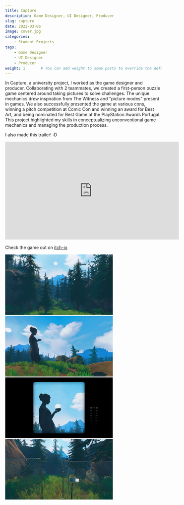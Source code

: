 ```yaml
---
title: Capture
description: Game Designer, UI Designer, Producer
slug: capture
date: 2022-03-06
image: cover.jpg
categories:
    - Student Projects
tags:
    - Game Designer
    - UI Designer
    - Producer
weight: 1       # You can add weight to some posts to override the default sorting (date descending)
---
```


In Capture, a university project, I worked as the game designer and producer. Collaborating with 2 teammates, we created a first-person puzzle game centered around taking pictures to solve challenges. The unique mechanics drew inspiration from The Witness and "picture modes" present in games. We also successfully presented the game at various cons, winning a pitch competition at Comic Con and winning an award for Best Art, and being nominated for Best Game at the PlayStation Awards Portugal. This project highlighted my skills in conceptualizing unconventional game mechanics and managing the production process.

I also made this trailer! :D
<iframe width="560" height="315" src="https://www.youtube.com/embed/Rc5axouaJug?si=-fXLLTd2OC89pfEd" title="YouTube video player" frameborder="0" allow="accelerometer; autoplay; clipboard-write; encrypted-media; gyroscope; picture-in-picture; web-share" allowfullscreen></iframe>

Check the game out on [itch-io](https://oxstudio.itch.io/capture)


![](c1.png) ![](c2.jpg) ![](c3.jpg) ![](c4.jpg)